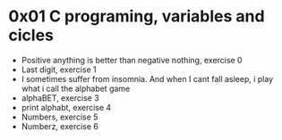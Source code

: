 # 0x01 C programing, variables and cicles
* Positive anything is better than negative nothing, exercise 0
* Last digit, exercise 1
* I sometimes suffer from insomnia. And when I cant fall asleep, i play what i call the alphabet game
* alphaBET, exercise 3
* print alphabt, exercise 4
* Numbers, exercise 5
* Numberz, exercise 6